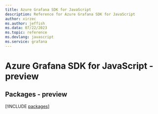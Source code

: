 ```yaml
---
title: Azure Grafana SDK for JavaScript
description: Reference for Azure Grafana SDK for JavaScript
author: xirzec
ms.author: jeffish
ms.data: 07/22/2023
ms.topic: reference
ms.devlang: javascript
ms.service: grafana
---
```

# Azure Grafana SDK for JavaScript - preview
## Packages - preview
[!INCLUDE [packages](grafana-index.md)]